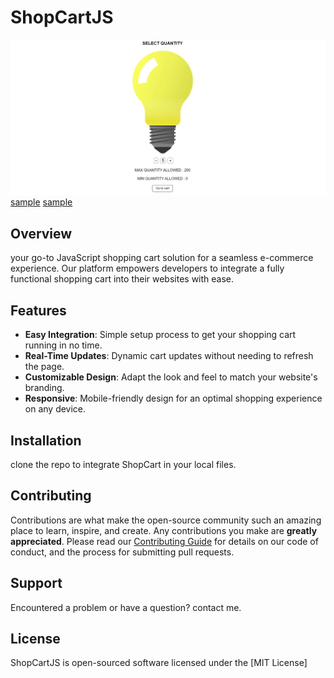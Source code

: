 # ShopCartJS

![ShopCartJS Logo](preview1.png)
[sample](preview2.png)
[sample](preview3.png)

## Overview
 your go-to JavaScript shopping cart solution for a seamless e-commerce experience. Our platform empowers developers to integrate a fully functional shopping cart into their websites with ease.

## Features
- **Easy Integration**: Simple setup process to get your shopping cart running in no time.
- **Real-Time Updates**: Dynamic cart updates without needing to refresh the page.
- **Customizable Design**: Adapt the look and feel to match your website's branding.
- **Responsive**: Mobile-friendly design for an optimal shopping experience on any device.

## Installation
clone the repo to integrate ShopCart in your local files.

## Contributing
Contributions are what make the open-source community such an amazing place to learn, inspire, and create. Any contributions you make are **greatly appreciated**. Please read our [Contributing Guide](link_to_contributing_guide) for details on our code of conduct, and the process for submitting pull requests.

## Support
Encountered a problem or have a question? contact me.

## License
ShopCartJS is open-sourced software licensed under the [MIT License]
